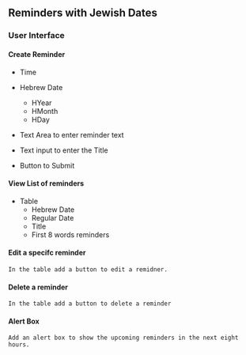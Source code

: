 ## Reminders with Jewish Dates

### User Interface

#### Create Reminder

- Time

- Hebrew Date
    - HYear
    - HMonth
    - HDay


- Text Area to enter reminder text

- Text input to enter the Title

- Button to Submit

#### View List of reminders

- Table
    - Hebrew Date
    - Regular Date
    - Title
    - First 8 words reminders


#### Edit a specifc reminder

    In the table add a button to edit a remidner.


#### Delete a reminder
    In the table add a button to delete a reminder


#### Alert Box

    Add an alert box to show the upcoming reminders in the next eight hours.
